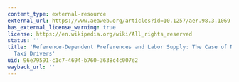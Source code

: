 ```yaml
---
content_type: external-resource
external_url: https://www.aeaweb.org/articles?id=10.1257/aer.98.3.1069
has_external_license_warning: true
license: https://en.wikipedia.org/wiki/All_rights_reserved
status: ''
title: 'Reference-Dependent Preferences and Labor Supply: The Case of New York City
  Taxi Drivers'
uid: 96e79591-c1c7-4694-b760-3638c4c007e2
wayback_url: ''
---
```

